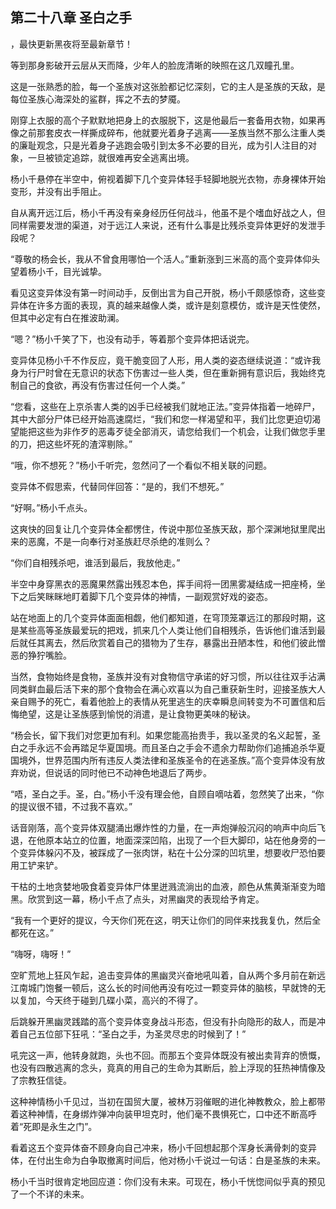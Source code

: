 ## 第二十八章 圣白之手
，最快更新黑夜将至最新章节！

等到那身影破开云层从天而降，少年人的脸庞清晰的映照在这几双瞳孔里。

这是一张熟悉的脸，每一个圣族对这张脸都记忆深刻，它的主人是圣族的天敌，是每位圣族心海深处的鲨群，挥之不去的梦魇。

刚穿上衣服的高个子默默地把身上的衣服脱下，这是他最后一套备用衣物，如果再像之前那套皮衣一样撕成碎布，他就要光着身子逃离――圣族当然不那么注重人类的廉耻观念，只是光着身子逃跑会吸引到太多不必要的目光，成为引人注目的对象，一旦被锁定追踪，就很难再安全逃离出境。

杨小千悬停在半空中，俯视着脚下几个变异体轻手轻脚地脱光衣物，赤身裸体开始变形，并没有出手阻止。

自从离开远江后，杨小千再没有亲身经历任何战斗，他虽不是个嗜血好战之人，但同样需要发泄的渠道，对于远江人来说，还有什么事是比残杀变异体更好的发泄手段呢？

“尊敬的杨会长，我从不曾食用哪怕一个活人。”重新涨到三米高的高个变异体仰头望着杨小千，目光诚挚。

看见这变异体没有第一时间动手，反倒出言为自己开脱，杨小千颇感惊奇，这些变异体在许多方面的表现，真的越来越像人类，或许是刻意模仿，或许是天性使然，但其中必定有白在推波助澜。

“嗯？”杨小千笑了下，也没有动手，等着那个变异体把话说完。

变异体见杨小千不作反应，竟干脆变回了人形，用人类的姿态继续说道：“或许我身为行尸时曾在无意识的状态下伤害过一些人类，但在重新拥有意识后，我始终克制自己的食欲，再没有伤害过任何一个人类。”

“您看，这些在上京杀害人类的凶手已经被我们就地正法。”变异体指着一地碎尸，其中大部分尸体已经开始高速腐烂，“我们和您一样渴望和平，我们比您更迫切渴望能把这些为非作歹的恶毒歹徒全部消灭，请您给我们一个机会，让我们做您手里的刀，把这些坏死的渣滓剔除。”

“哦，你不想死？”杨小千听完，忽然问了一个看似不相关联的问题。

变异体不假思索，代替同伴回答：“是的，我们不想死。”

“好啊。”杨小千点头。

这爽快的回复让几个变异体全都愣住，传说中那位圣族天敌，那个深渊地狱里爬出来的恶魔，不是一向奉行对圣族赶尽杀绝的准则么？

“你们自相残杀吧，谁活到最后，我放他走。”

半空中身穿黑衣的恶魔果然露出残忍本色，挥手间将一团黑雾凝结成一把座椅，坐下之后笑眯眯地盯着脚下几个变异体的神情，一副观赏好戏的姿态。

站在地面上的几个变异体面面相觑，他们都知道，在穹顶笼罩远江的那段时期，这是某些高等圣族最爱玩的把戏，抓来几个人类让他们自相残杀，告诉他们谁活到最后就任其离去，然后欣赏着自己的猎物为了生存，暴露出丑陋本性，和他们彼此憎恶的狰狞嘴脸。

当然，食物始终是食物，圣族并没有对食物信守承诺的好习惯，所以往往双手沾满同类鲜血最后活下来的那个食物会在满心欢喜以为自己重获新生时，迎接圣族大人亲自赐予的死亡，看着他脸上的表情从死里逃生的庆幸瞬息间转变为不可置信和后悔绝望，这是让圣族感到愉悦的消遣，是让食物更美味的秘诀。

“杨会长，留下我们对您更加有利。如果您能高抬贵手，我以圣灵的名义起誓，圣白之手永远不会再踏足华夏国境。而且圣白之手会不遗余力帮助你们追捕追杀华夏国境外，世界范围内所有违反人类法律和圣族圣令的在逃圣族。”高个变异体没有放弃劝说，但说话的同时他已不动神色地退后了两步。

“唔，圣白之手。圣，白。”杨小千没有理会他，自顾自嘀咕着，忽然笑了出来，“你的提议很不错，不过我不喜欢。”

话音刚落，高个变异体双腿涌出爆炸性的力量，在一声炮弹般沉闷的响声中向后飞退，在他原本站立的位置，地面深深凹陷，出现了一个巨大脚印，站在他身旁的一个变异体躲闪不及，被踩成了一张肉饼，粘在十公分深的凹坑里，想要收尸恐怕要用工铲来铲。

干枯的土地贪婪地吸食着变异体尸体里迸溅流淌出的血液，颜色从焦黄渐渐变为暗黑。欣赏到这一幕，杨小千点了点头，对黑幽灵的表现给予肯定。

“我有一个更好的提议，今天你们死在这，明天让你们的同伴来找我复仇，然后全都死在这。”

“嗨呀，嗨呀！”

空旷荒地上狂风乍起，追击变异体的黑幽灵兴奋地吼叫着，自从两个多月前在新远江南城门饱餐一顿后，这么长的时间他再没有吃过一颗变异体的脑核，早就馋的无以复加，今天终于碰到几碟小菜，高兴的不得了。

后跳躲开黑幽灵践踏的高个变异体变身战斗形态，但没有扑向隐形的敌人，而是冲着自己五位部下狂吼：“圣白之手，为圣灵尽忠的时候到了！”

吼完这一声，他转身就跑，头也不回。而那五个变异体既没有被出卖背弃的愤慨，也没有四散逃离的念头，竟真的用自己的生命为其断后，脸上浮现的狂热神情像及了宗教狂信徒。

这种神情杨小千见过，当初在国贸大厦，被林万羽催眠的进化神教教众，脸上都带着这种神情，在身绑炸弹冲向装甲坦克时，他们毫不畏惧死亡，口中还不断高呼着“死即是永生之门”。

看着这五个变异体奋不顾身向自己冲来，杨小千回想起那个浑身长满骨刺的变异体，在付出生命为白争取撤离时间后，他对杨小千说过一句话：白是圣族的未来。

杨小千当时很肯定地回应道：你们没有未来。可现在，杨小千恍惚间似乎真的预见了一个不详的未来。

